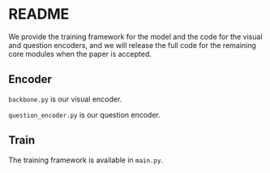 # README

We provide the training framework for the model and the code for the visual and question encoders, and we will release the full code for the remaining core modules when the paper is accepted.

## Encoder

`backbone.py` is our visual encoder.

`question_encoder.py` is our question encoder.

## Train

The training framework is available in `main.py`.



